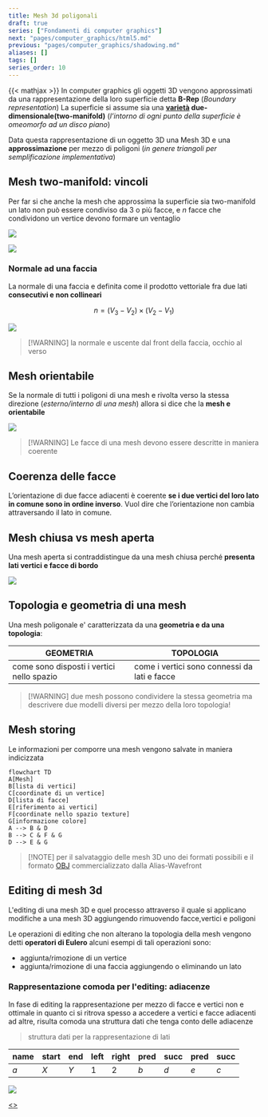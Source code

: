 ```yaml
---
title: Mesh 3d poligonali
draft: true
series: ["Fondamenti di computer graphics"]
next: "pages/computer_graphics/html5.md"
previous: "pages/computer_graphics/shadowing.md"
aliases: []
tags: []
series_order: 10
---
```


{{< mathjax >}}
In computer graphics gli oggetti 3D vengono approssimati da una rappresentazione della loro superficie detta **B-Rep** (*Boundary representation*)
La superficie si assume sia una **[varietà](https://it.wikipedia.org/wiki/Variet%C3%A0_(geometria)) due-dimensionale(two-manifold)** (*l’intorno di ogni punto della superficie è omeomorfo ad un disco piano*)

Data questa rappresentazione di un oggetto 3D una Mesh 3D e una **approssimazione** per mezzo di poligoni (*in genere triangoli per semplificazione implementativa*)

## Mesh two-manifold: vincoli

Per far si che anche la mesh che approssima la superficie sia two-manifold un lato non può essere condiviso da 3 o più facce, e $n$ facce che condividono un vertice devono formare un ventaglio

![](assets/computer_graphics/Pasted%20image%2020250102185820.png)

![](assets/computer_graphics/Pasted%20image%2020250102185829.png)

### Normale ad una faccia

La normale di una faccia e definita come il prodotto vettoriale fra due lati **consecutivi e non collineari**

$$
n= (V_3 - V_2)\times(V_2 - V_1)
$$

![](assets/computer_graphics/Pasted%20image%2020250102190013.png)

>[!WARNING] la normale e uscente dal front della faccia, occhio al verso

## Mesh orientabile

Se la normale di tutti i poligoni di una mesh e rivolta verso la stessa direzione (*esterno/interno di una mesh*) allora si dice che la **mesh e orientabile**

![](assets/computer_graphics/Pasted%20image%2020250102190226.png)

>[!WARNING] Le facce di una mesh devono essere descritte in maniera coerente

## Coerenza delle facce

L’orientazione di due facce adiacenti è coerente **se i due vertici del loro lato in comune sono in ordine inverso**. Vuol dire che l’orientazione non cambia attraversando il lato in comune.

## Mesh chiusa vs mesh aperta

Una mesh aperta si contraddistingue da una mesh chiusa perché **presenta lati vertici e facce di bordo**

![](assets/computer_graphics/Pasted%20image%2020250102191003.png)

## Topologia e geometria di una mesh

Una mesh poligonale e' caratterizzata da una **geometria e da una topologia**:

| GEOMETRIA                                     | TOPOLOGIA                                    |
| --------------------------------------------- | -------------------------------------------- |
| come sono disposti i vertici nello spazio<br> | come i vertici sono connessi da lati e facce |

>[!WARNING] due mesh possono condividere la stessa geometria ma descrivere due modelli diversi per mezzo della loro topologia!

## Mesh storing

Le informazioni per comporre una mesh vengono salvate in maniera indicizzata

```mermaid
flowchart TD
A[Mesh]
B[lista di vertici]
C[coordinate di un vertice]
D[lista di facce]
E[riferimento ai vertici]
F[coordinate nello spazio texture]
G[informazione colore]
A --> B & D
B --> C & F & G
D --> E & G
```

>[!NOTE] per il salvataggio delle mesh 3D uno dei formati possibili e il formato [OBJ](https://en.wikipedia.org/wiki/Wavefront_.obj_file) commercializzato dalla Alias-Wavefront

## Editing di mesh 3d

L'editing di una mesh 3D e quel processo attraverso il quale si applicano modifiche a una mesh 3D aggiungendo rimuovendo facce,vertici e poligoni

Le operazioni di editing che non alterano la topologia della mesh vengono detti **operatori di Eulero** alcuni esempi di tali operazioni sono:

- aggiunta/rimozione di un vertice
- aggiunta/rimozione di una faccia aggiungendo o eliminando un lato

### Rappresentazione comoda per l'editing: adiacenze

In fase di editing la rappresentazione per mezzo di facce e vertici non e ottimale in quanto ci si ritrova spesso a accedere a vertici e facce adiacenti ad altre, risulta comoda una struttura dati che tenga conto delle adiacenze

> struttura dati per la rappresentazione di lati

| name | start | end | left | right | pred | succ | pred | succ |
| ---- | ----- | --- | ---- | ----- | ---- | ---- | ---- | ---- |
| $a$  | $X$   | $Y$ | 1    | 2     | $b$  | $d$  | $e$  | $c$  |

![](assets/computer_graphics/Pasted%20image%2020250102194324.png)

[<](pages/computer_graphics/shadowing.md)[>](pages/computer_graphics/html5.md)
